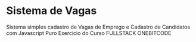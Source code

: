 # Sistema de Vagas
Sistema simples cadastro de Vagas de Emprego e Cadastro de Candidatos com Javascript Puro
Exercicio do Curso FULLSTACK ONEBITCODE
